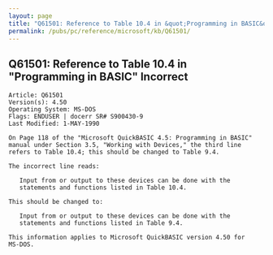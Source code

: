 ```yaml
---
layout: page
title: "Q61501: Reference to Table 10.4 in &quot;Programming in BASIC&quot; Incorrect"
permalink: /pubs/pc/reference/microsoft/kb/Q61501/
---
```


## Q61501: Reference to Table 10.4 in &quot;Programming in BASIC&quot; Incorrect

	Article: Q61501
	Version(s): 4.50
	Operating System: MS-DOS
	Flags: ENDUSER | docerr SR# S900430-9
	Last Modified: 1-MAY-1990
	
	On Page 118 of the "Microsoft QuickBASIC 4.5: Programming in BASIC"
	manual under Section 3.5, "Working with Devices," the third line
	refers to Table 10.4; this should be changed to Table 9.4.
	
	The incorrect line reads:
	
	   Input from or output to these devices can be done with the
	   statements and functions listed in Table 10.4.
	
	This should be changed to:
	
	   Input from or output to these devices can be done with the
	   statements and functions listed in Table 9.4.
	
	This information applies to Microsoft QuickBASIC version 4.50 for
	MS-DOS.
